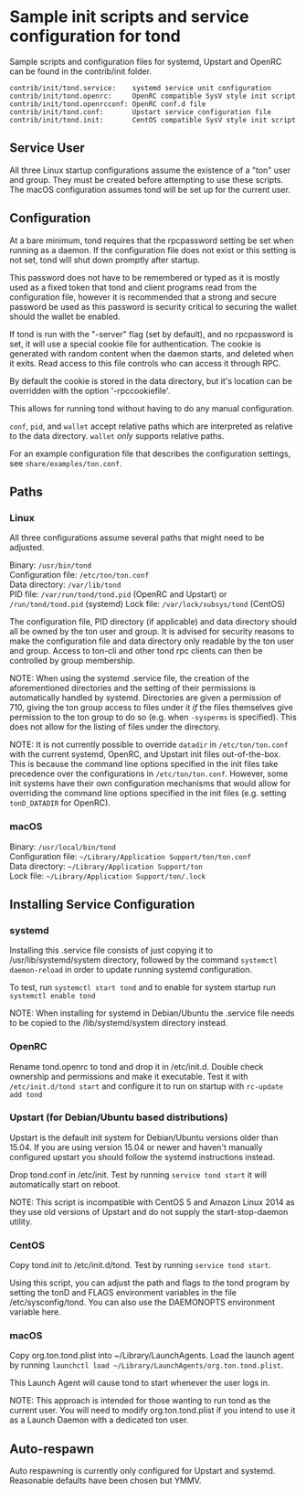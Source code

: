 Sample init scripts and service configuration for tond
==========================================================

Sample scripts and configuration files for systemd, Upstart and OpenRC
can be found in the contrib/init folder.

    contrib/init/tond.service:    systemd service unit configuration
    contrib/init/tond.openrc:     OpenRC compatible SysV style init script
    contrib/init/tond.openrcconf: OpenRC conf.d file
    contrib/init/tond.conf:       Upstart service configuration file
    contrib/init/tond.init:       CentOS compatible SysV style init script

Service User
---------------------------------

All three Linux startup configurations assume the existence of a "ton" user
and group.  They must be created before attempting to use these scripts.
The macOS configuration assumes tond will be set up for the current user.

Configuration
---------------------------------

At a bare minimum, tond requires that the rpcpassword setting be set
when running as a daemon.  If the configuration file does not exist or this
setting is not set, tond will shut down promptly after startup.

This password does not have to be remembered or typed as it is mostly used
as a fixed token that tond and client programs read from the configuration
file, however it is recommended that a strong and secure password be used
as this password is security critical to securing the wallet should the
wallet be enabled.

If tond is run with the "-server" flag (set by default), and no rpcpassword is set,
it will use a special cookie file for authentication. The cookie is generated with random
content when the daemon starts, and deleted when it exits. Read access to this file
controls who can access it through RPC.

By default the cookie is stored in the data directory, but it's location can be overridden
with the option '-rpccookiefile'.

This allows for running tond without having to do any manual configuration.

`conf`, `pid`, and `wallet` accept relative paths which are interpreted as
relative to the data directory. `wallet` *only* supports relative paths.

For an example configuration file that describes the configuration settings,
see `share/examples/ton.conf`.

Paths
---------------------------------

### Linux

All three configurations assume several paths that might need to be adjusted.

Binary:              `/usr/bin/tond`  
Configuration file:  `/etc/ton/ton.conf`  
Data directory:      `/var/lib/tond`  
PID file:            `/var/run/tond/tond.pid` (OpenRC and Upstart) or `/run/tond/tond.pid` (systemd)
Lock file:           `/var/lock/subsys/tond` (CentOS)  

The configuration file, PID directory (if applicable) and data directory
should all be owned by the ton user and group.  It is advised for security
reasons to make the configuration file and data directory only readable by the
ton user and group.  Access to ton-cli and other tond rpc clients
can then be controlled by group membership.

NOTE: When using the systemd .service file, the creation of the aforementioned
directories and the setting of their permissions is automatically handled by
systemd. Directories are given a permission of 710, giving the ton group
access to files under it _if_ the files themselves give permission to the
ton group to do so (e.g. when `-sysperms` is specified). This does not allow
for the listing of files under the directory.

NOTE: It is not currently possible to override `datadir` in
`/etc/ton/ton.conf` with the current systemd, OpenRC, and Upstart init
files out-of-the-box. This is because the command line options specified in the
init files take precedence over the configurations in
`/etc/ton/ton.conf`. However, some init systems have their own
configuration mechanisms that would allow for overriding the command line
options specified in the init files (e.g. setting `tonD_DATADIR` for
OpenRC).

### macOS

Binary:              `/usr/local/bin/tond`  
Configuration file:  `~/Library/Application Support/ton/ton.conf`  
Data directory:      `~/Library/Application Support/ton`  
Lock file:           `~/Library/Application Support/ton/.lock`  

Installing Service Configuration
-----------------------------------

### systemd

Installing this .service file consists of just copying it to
/usr/lib/systemd/system directory, followed by the command
`systemctl daemon-reload` in order to update running systemd configuration.

To test, run `systemctl start tond` and to enable for system startup run
`systemctl enable tond`

NOTE: When installing for systemd in Debian/Ubuntu the .service file needs to be copied to the /lib/systemd/system directory instead.

### OpenRC

Rename tond.openrc to tond and drop it in /etc/init.d.  Double
check ownership and permissions and make it executable.  Test it with
`/etc/init.d/tond start` and configure it to run on startup with
`rc-update add tond`

### Upstart (for Debian/Ubuntu based distributions)

Upstart is the default init system for Debian/Ubuntu versions older than 15.04. If you are using version 15.04 or newer and haven't manually configured upstart you should follow the systemd instructions instead.

Drop tond.conf in /etc/init.  Test by running `service tond start`
it will automatically start on reboot.

NOTE: This script is incompatible with CentOS 5 and Amazon Linux 2014 as they
use old versions of Upstart and do not supply the start-stop-daemon utility.

### CentOS

Copy tond.init to /etc/init.d/tond. Test by running `service tond start`.

Using this script, you can adjust the path and flags to the tond program by
setting the tonD and FLAGS environment variables in the file
/etc/sysconfig/tond. You can also use the DAEMONOPTS environment variable here.

### macOS

Copy org.ton.tond.plist into ~/Library/LaunchAgents. Load the launch agent by
running `launchctl load ~/Library/LaunchAgents/org.ton.tond.plist`.

This Launch Agent will cause tond to start whenever the user logs in.

NOTE: This approach is intended for those wanting to run tond as the current user.
You will need to modify org.ton.tond.plist if you intend to use it as a
Launch Daemon with a dedicated ton user.

Auto-respawn
-----------------------------------

Auto respawning is currently only configured for Upstart and systemd.
Reasonable defaults have been chosen but YMMV.
